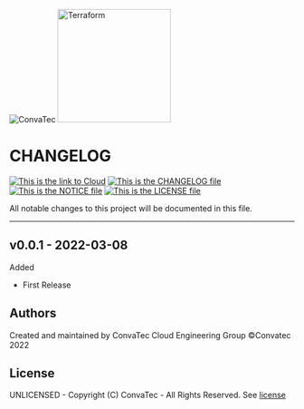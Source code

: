 <img alt="ConvaTec" src="https://upload.wikimedia.org/wikipedia/en/4/4c/ConvaTec_logo.svg"> <img alt="Terraform" src="https://www.datocms-assets.com/2885/1629941242-logo-terraform-main.svg" width="200px">
# CHANGELOG
[![This is the link to Cloud][azure-badge]][azure] [![This is the CHANGELOG file][changelog-badge]][changelog] [![This is the NOTICE file][notice-badge]][notice] [![This is the LICENSE file][license-badge]][license]

All notable changes to this project will be documented in this file.

---

## v0.0.1 - 2022-03-08

Added
  * First Release

## Authors
Created and maintained by ConvaTec Cloud Engineering Group
©Convatec 2022

## License
UNLICENSED - Copyright (C) ConvaTec - All Rights Reserved. See [license]

[azure]: https://portal.azure.com
[azure-badge]: https://img.shields.io/badge/cloud-Microsoft%20Azure-blue
[readme]: ./README.md
[readme-badge]: https://img.shields.io/badge/readme-information-red
[usage]: ./USAGE.md
[usage-badge]: https://img.shields.io/badge/usage-examples-lightgrey
[changelog]: ./CHANGELOG.md
[changelog-badge]: https://img.shields.io/badge/changelog-release-green
[license]: ./LICENSE.md
[license-badge]: https://img.shields.io/badge/license-%40ConvaTec-orange
[notice]: ./NOTICE.md
[notice-badge]: https://img.shields.io/badge/notice-%40copyright-lightgrey
